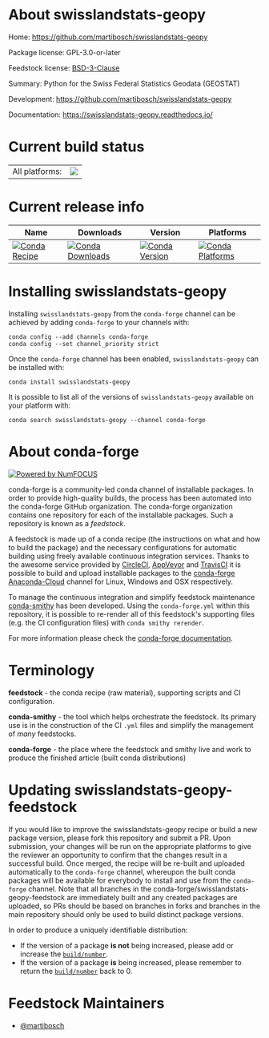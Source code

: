 About swisslandstats-geopy
==========================

Home: https://github.com/martibosch/swisslandstats-geopy

Package license: GPL-3.0-or-later

Feedstock license: [BSD-3-Clause](https://github.com/conda-forge/swisslandstats-geopy-feedstock/blob/master/LICENSE.txt)

Summary: Python for the Swiss Federal Statistics Geodata (GEOSTAT)

Development: https://github.com/martibosch/swisslandstats-geopy

Documentation: https://swisslandstats-geopy.readthedocs.io/

Current build status
====================


<table><tr><td>All platforms:</td>
    <td>
      <a href="https://dev.azure.com/conda-forge/feedstock-builds/_build/latest?definitionId=10619&branchName=master">
        <img src="https://dev.azure.com/conda-forge/feedstock-builds/_apis/build/status/swisslandstats-geopy-feedstock?branchName=master">
      </a>
    </td>
  </tr>
</table>

Current release info
====================

| Name | Downloads | Version | Platforms |
| --- | --- | --- | --- |
| [![Conda Recipe](https://img.shields.io/badge/recipe-swisslandstats--geopy-green.svg)](https://anaconda.org/conda-forge/swisslandstats-geopy) | [![Conda Downloads](https://img.shields.io/conda/dn/conda-forge/swisslandstats-geopy.svg)](https://anaconda.org/conda-forge/swisslandstats-geopy) | [![Conda Version](https://img.shields.io/conda/vn/conda-forge/swisslandstats-geopy.svg)](https://anaconda.org/conda-forge/swisslandstats-geopy) | [![Conda Platforms](https://img.shields.io/conda/pn/conda-forge/swisslandstats-geopy.svg)](https://anaconda.org/conda-forge/swisslandstats-geopy) |

Installing swisslandstats-geopy
===============================

Installing `swisslandstats-geopy` from the `conda-forge` channel can be achieved by adding `conda-forge` to your channels with:

```
conda config --add channels conda-forge
conda config --set channel_priority strict
```

Once the `conda-forge` channel has been enabled, `swisslandstats-geopy` can be installed with:

```
conda install swisslandstats-geopy
```

It is possible to list all of the versions of `swisslandstats-geopy` available on your platform with:

```
conda search swisslandstats-geopy --channel conda-forge
```


About conda-forge
=================

[![Powered by
NumFOCUS](https://img.shields.io/badge/powered%20by-NumFOCUS-orange.svg?style=flat&colorA=E1523D&colorB=007D8A)](https://numfocus.org)

conda-forge is a community-led conda channel of installable packages.
In order to provide high-quality builds, the process has been automated into the
conda-forge GitHub organization. The conda-forge organization contains one repository
for each of the installable packages. Such a repository is known as a *feedstock*.

A feedstock is made up of a conda recipe (the instructions on what and how to build
the package) and the necessary configurations for automatic building using freely
available continuous integration services. Thanks to the awesome service provided by
[CircleCI](https://circleci.com/), [AppVeyor](https://www.appveyor.com/)
and [TravisCI](https://travis-ci.com/) it is possible to build and upload installable
packages to the [conda-forge](https://anaconda.org/conda-forge)
[Anaconda-Cloud](https://anaconda.org/) channel for Linux, Windows and OSX respectively.

To manage the continuous integration and simplify feedstock maintenance
[conda-smithy](https://github.com/conda-forge/conda-smithy) has been developed.
Using the ``conda-forge.yml`` within this repository, it is possible to re-render all of
this feedstock's supporting files (e.g. the CI configuration files) with ``conda smithy rerender``.

For more information please check the [conda-forge documentation](https://conda-forge.org/docs/).

Terminology
===========

**feedstock** - the conda recipe (raw material), supporting scripts and CI configuration.

**conda-smithy** - the tool which helps orchestrate the feedstock.
                   Its primary use is in the construction of the CI ``.yml`` files
                   and simplify the management of *many* feedstocks.

**conda-forge** - the place where the feedstock and smithy live and work to
                  produce the finished article (built conda distributions)


Updating swisslandstats-geopy-feedstock
=======================================

If you would like to improve the swisslandstats-geopy recipe or build a new
package version, please fork this repository and submit a PR. Upon submission,
your changes will be run on the appropriate platforms to give the reviewer an
opportunity to confirm that the changes result in a successful build. Once
merged, the recipe will be re-built and uploaded automatically to the
`conda-forge` channel, whereupon the built conda packages will be available for
everybody to install and use from the `conda-forge` channel.
Note that all branches in the conda-forge/swisslandstats-geopy-feedstock are
immediately built and any created packages are uploaded, so PRs should be based
on branches in forks and branches in the main repository should only be used to
build distinct package versions.

In order to produce a uniquely identifiable distribution:
 * If the version of a package **is not** being increased, please add or increase
   the [``build/number``](https://docs.conda.io/projects/conda-build/en/latest/resources/define-metadata.html#build-number-and-string).
 * If the version of a package **is** being increased, please remember to return
   the [``build/number``](https://docs.conda.io/projects/conda-build/en/latest/resources/define-metadata.html#build-number-and-string)
   back to 0.

Feedstock Maintainers
=====================

* [@martibosch](https://github.com/martibosch/)

